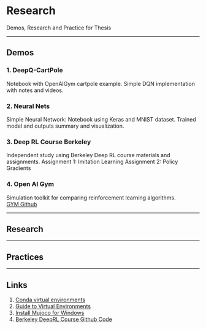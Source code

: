 # Research
Demos, Research and Practice for Thesis 
___

## Demos

### 1. DeepQ-CartPole
Notebook with OpenAIGym cartpole example.  Simple DQN implementation with notes and videos.

### 2. Neural Nets
Simple Neural Network: Notebook using Keras and MNIST dataset.  Trained model and outputs summary and visualization. 

### 3. Deep RL Course Berkeley
Independent study using Berkeley Deep RL course materials and assignments.
Assignment 1: Imitation Learning
Assignment 2: Policy Gradients

### 4. Open AI Gym
Simulation toolkit for comparing reinforcement learning algorithms.  
[GYM Github](https://github.com/openai/gym)
___ 
## Research

___
## Practices

___
## Links
1. [Conda virtual environments](https://uoa-eresearch.github.io/eresearch-cookbook/recipe/2014/11/20/conda/)
2. [Guide to Virtual Environments](https://docs.python-guide.org/dev/virtualenvs/)
3. [Install Mujoco for Windows](https://github.com/openai/mujoco-py/blob/9ea9bb000d6b8551b99f9aa440862e0c7f7b4191/README.md#requirements)
4. [Berkeley DeepRL Course Github Code](https://github.com/berkeleydeeprlcourse)
